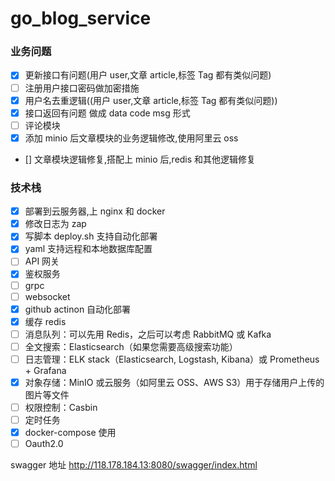 # go_blog_service

### 业务问题

- [x] 更新接口有问题(用户 user,文章 article,标签 Tag 都有类似问题)
- [ ] 注册用户接口密码做加密措施
- [x] 用户名去重逻辑((用户 user,文章 article,标签 Tag 都有类似问题))
- [x] 接口返回有问题 做成 data code msg 形式
- [ ] 评论模块
- [x] 添加 minio 后文章模块的业务逻辑修改,使用阿里云 oss
- [] 文章模块逻辑修复,搭配上 minio 后,redis 和其他逻辑修复

### 技术栈

- [x] 部署到云服务器,上 nginx 和 docker
- [x] 修改日志为 zap
- [x] 写脚本 deploy.sh 支持自动化部署
- [x] yaml 支持远程和本地数据库配置
- [ ] API 网关
- [x] 鉴权服务
- [ ] grpc
- [ ] websocket
- [x] github actinon 自动化部署
- [x] 缓存 redis
- [ ] 消息队列：可以先用 Redis，之后可以考虑 RabbitMQ 或 Kafka
- [ ] 全文搜索：Elasticsearch（如果您需要高级搜索功能）
- [ ] 日志管理：ELK stack（Elasticsearch, Logstash, Kibana）或 Prometheus + Grafana
- [x] 对象存储：MinIO 或云服务（如阿里云 OSS、AWS S3）用于存储用户上传的图片等文件
- [ ] 权限控制：Casbin
- [ ] 定时任务
- [x] docker-compose 使用
- [ ] Oauth2.0

swagger 地址
http://118.178.184.13:8080/swagger/index.html
